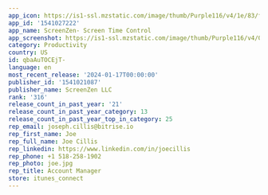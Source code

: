 ```yaml
---
app_icon: https://is1-ssl.mzstatic.com/image/thumb/Purple116/v4/1e/83/fd/1e83fd65-9ccd-eb2b-fd5a-6524149057a7/AppIcon-0-1x_U007emarketing-0-10-0-sRGB-85-220.png/1024x1024bb.png
app_id: '1541027222'
app_name: ScreenZen- Screen Time Control
app_screenshot: https://is1-ssl.mzstatic.com/image/thumb/Purple116/v4/0c/0f/52/0c0f5217-97f8-90d4-126f-49981aed47c0/b2d5d058-6890-4f95-ac40-b976dcb4b1e0_screen_1.png/1242x2688bb.png
category: Productivity
country: US
id: qbaAuTOCEjT-
language: en
most_recent_release: '2024-01-17T00:00:00'
publisher_id: '1541021087'
publisher_name: ScreenZen LLC
rank: '316'
release_count_in_past_year: '21'
release_count_in_past_year_category: 13
release_count_in_past_year_top_in_category: 25
rep_email: joseph.cillis@bitrise.io
rep_first_name: Joe
rep_full_name: Joe Cillis
rep_linkedin: https://www.linkedin.com/in/joecillis
rep_phone: +1 518-258-1902
rep_photo: joe.jpg
rep_title: Account Manager
store: itunes_connect
---
```

